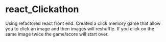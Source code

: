 # react_Clickathon
Using refactored react front end.  Created a click memory game that allow you to click an image and then images will reshuffle.  If you click on the same image twice the game/score will start over.